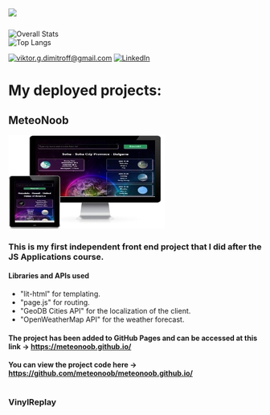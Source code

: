 

<h1>
  <a href="https://git.io/typing-svg">
    <img src="https://readme-typing-svg.herokuapp.com?font=monospace+Code&size=40&pause=700&color=5fc397&width=445&height=63&lines=Hi+There!;I'm+Viktor+Dimitrov">
  </a>
</h1>

![Overall Stats](https://github-readme-stats.vercel.app/api?username=viktor-dimitrov&count_private=true&show_icons=false&hide=contribs&theme=vue)  
![Top Langs](https://github-readme-stats.vercel.app/api/top-langs/?username=viktor-dimitrov&layout=compact&theme=vue)

 <a href="mailto:viktor.g.dimitroff@gmail.com">![viktor.g.dimitroff@gmail.com](https://img.shields.io/badge/Gmail-D14836?style=for-the-badge&logo=gmail&logoColor=white)</a>  <a href="https://www.linkedin.com/in/viktor-g-dimitrov/">![LinkedIn](https://img.shields.io/badge/LinkedIn-0077B5?style=for-the-badge&logo=linkedin&logoColor=white)</a>  

 # My deployed projects:

 ## MeteoNoob

 ![meteonoob](https://github.com/viktor-dimitrov/viktor-dimitrov/blob/main/images/meteonoob_1.jpg?raw=true)

### This is my first independent front end project that I did after the JS Applications course.
#### Libraries and APIs used
- "lit-html" for templating.
- "page.js" for routing.
- "GeoDB Cities API" for the localization of the client.
- "OpenWeatherMap API" for the weather forecast.

#### The project has been added to GitHub Pages and can be accessed at this link ->  https://meteonoob.github.io/
#### You can view the project code here ->  https://github.com/meteonoob/meteonoob.github.io/
#

### VinylReplay




 




















